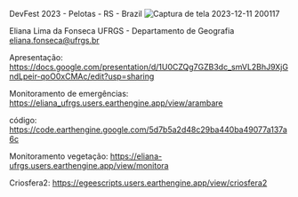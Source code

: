 DevFest 2023 - Pelotas - RS - Brazil
![Captura de tela 2023-12-11 200117](https://github.com/elianafonseca/devfest2023/assets/85770141/17cbc195-32af-4a48-b112-8d82b12ab74e)

Eliana Lima da Fonseca
UFRGS - Departamento de Geografia
eliana.fonseca@ufrgs.br

Apresentação:
https://docs.google.com/presentation/d/1U0CZQg7GZB3dc_smVL2BhJ9XjGndLpeir-qoO0xCMAc/edit?usp=sharing

Monitoramento de emergências:
https://eliana_ufrgs.users.earthengine.app/view/arambare

código:
https://code.earthengine.google.com/5d7b5a2d48c29ba440ba49077a137a6c

Monitoramento vegetação:
https://eliana-ufrgs.users.earthengine.app/view/monitora

Criosfera2:
https://egeescripts.users.earthengine.app/view/criosfera2
